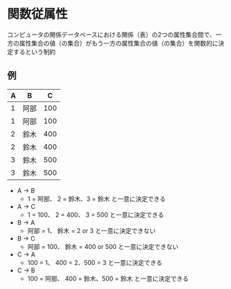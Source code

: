 # 関数従属性

コンピュータの関係データベースにおける関係（表）の2つの属性集合間で、一方の属性集合の値（の集合）がもう一方の属性集合の値（の集合）を関数的に決定するという制約

## 例

| A | B  | C   |
|---|----|-----|
| 1 | 阿部 | 100 |
| 1 | 阿部 | 100 |
| 2 | 鈴木 | 400 |
| 2 | 鈴木 | 400 |
| 3 | 鈴木 | 500 |
| 3 | 鈴木 | 500 |

- A -> B
  - 1 = 阿部、 2 = 鈴木、3 = 鈴木 と一意に決定できる
- A -> C
  - 1 = 100、 2 = 400、 3 = 500 と一意に決定できる
- B -> A
  - 阿部 = 1、 鈴木 = 2 or 3 と一意に決定できない
- B -> C
  - 阿部 = 100、 鈴木 = 400 or 500 と一意に決定できない
- C -> A
  - 100 = 1、 400 = 2、500 = 3 と一意に決定できる
- C -> B
  - 100 = 阿部、 400 = 鈴木、500 = 鈴木 と一意に決定できる